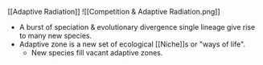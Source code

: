 [[Adaptive Radiation]]
![[Competition & Adaptive Radiation.png]]
- A burst of speciation & evolutionary divergence single lineage give rise to many new species.
- Adaptive zone is a new set of ecological [[Niche]]s or "ways of life".
	- New species fill vacant adaptive zones.